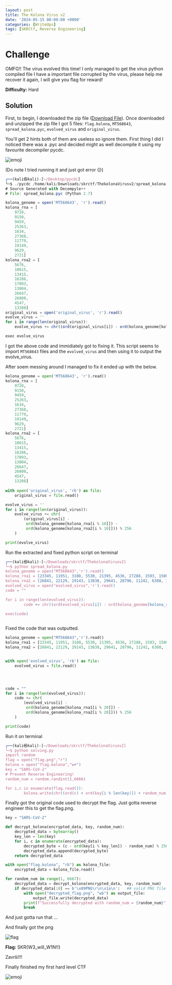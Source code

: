 ```yaml
---
layout: post
title: The Kolona Virus v2
date: '2024-05-15 00:00:00 +0000'
categories: [WriteUps]
tags: [SKRCtf, Reverse Engineering]  
---
```



# Challenge

OMFG!! The virus evolved this time! I only managed to get the virus python compiled file
I have a important file corrupted by the virus, please help me recover it again, I will give you flag for reward!

**Difficulty:** Hard

## Solution

First, to begin, I downloaded the zip file ([Download File](assets\img\TheKolonaVirusV2\The_Kolona_Virus_2.zip)). Once downloaded and unzipped the zip file I got 5 files: `flag.kolona`, `MT568643`, `spread_kolona.pyc`, `evolved_virus` and `original_virus`.

You'll get 2 hints both of them are useless so ignore them. First thing I did I noticed there was a .pyc and decided might as well decompile it using my favourite decompiler pycdc. 

![emoji](assets\img\TheKolonaVirusV2\image.png)

(Do note I tried running it and just got error 😔)

```js                                                                          
┌──(kali㉿kali)-[~/Desktop/pycdc]
└─$ ./pycdc /home/kali/Downloads/skrctf/ThekolonaVirusv2/spread_kolona.pyc
# Source Generated with Decompyle++
# File: spread_kolona.pyc (Python 2.7)

kolona_genome = open('MT568643', 'r').read()
kolona_rna = [
    9728,
    9150,
    9459,
    25263,
    1634,
    27368,
    11779,
    19149,
    9629,
    2721]
kolona_rna2 = [
    5676,
    10615,
    13415,
    16286,
    17093,
    13804,
    26647,
    26800,
    4547,
    13208]
original_virus = open('original_virus', 'r').read()
evolve_virus = ''
for i in range(len(original_virus)):
    evolve_virus += chr((ord(original_virus[i]) - ord(kolona_genome[kolona_rna[i % 10]]) - ord(kolona_genome[kolona_rna2[i % 10]])) % 256)

exec evolve_virus
```

I got the above code and immidiately got to fixing it. This script seems to import `MT568643` files and the `evolved_virus` and then using it to output the evolve_virus.

After soem messing around I managed to fix it ended up with the below.

```python
kolona_genome = open('MT568643', 'r').read()
kolona_rna = [
    9728,
    9150,
    9459,
    25263,
    1634,
    27368,
    11779,
    19149,
    9629,
    2721]
kolona_rna2 = [
    5676,
    10615,
    13415,
    16286,
    17093,
    13804,
    26647,
    26800,
    4547,
    13208]
    
with open('original_virus', 'rb') as file:
    original_virus = file.read()

evolve_virus = ''
for i in range(len(original_virus)):
    evolve_virus += chr(
        (original_virus[i] - 
         ord(kolona_genome[kolona_rna[i % 10]]) - 
         ord(kolona_genome[kolona_rna2[i % 10]])) % 256
    )

print(evolve_virus)
```

Run the extracted and fixed python script on terminal

```js
┌──(kali㉿kali)-[~/Downloads/skrctf/ThekolonaVirusv2]
└─$ python spread_kolona.py
kolona_genome = open("MT568643",'r').read()
kolona_rna1 = [23345, 11951, 3108, 5530, 21395, 4536, 27288, 1593, 15001, 3441, 21401, 16319, 3268, 24970, 25483, 26318, 3451, 19165, 23997, 9356]
kolona_rna2 = [26841, 22129, 29143, 13838, 29641, 28796, 11242, 6388, 11659, 19381, 11479, 15576, 25715, 13948, 8014, 6941, 23751, 11716, 22374, 21328]
evolved_virus = open("evolved_virus",'r').read()
code = ""

for i in range(len(evolved_virus)):
        code += chr((ord(evolved_virus[i]) - ord(kolona_genome[kolona_rna1[i % 20]]) - ord(kolona_genome[kolona_rna2[i % 20]])) % 256)

exec(code)
             
```

Fixed the code that was outputted.

```py
kolona_genome = open("MT568643",'r').read()
kolona_rna1 = [23345, 11951, 3108, 5530, 21395, 4536, 27288, 1593, 15001, 3441, 21401, 16319, 3268, 24970, 25483, 26318, 3451, 19165, 23997, 9356]
kolona_rna2 = [26841, 22129, 29143, 13838, 29641, 28796, 11242, 6388, 11659, 19381, 11479, 15576, 25715, 13948, 8014, 6941, 23751, 11716, 22374, 21328]


with open('evolved_virus', 'rb') as file:
    evolved_virus = file.read()




code = ""
for i in range(len(evolved_virus)):
    code += chr(
        (evolved_virus[i] - 
         ord(kolona_genome[kolona_rna1[i % 20]]) - 
         ord(kolona_genome[kolona_rna2[i % 20]])) % 256
    )

print(code)

```

Run it on terminal

```js
┌──(kali㉿kali)-[~/Downloads/skrctf/ThekolonaVirusv2]
└─$ python solving.py 
import random
flag = open("flag.png","r")
kolona = open("flag.kolona","w+")
key = "SARS-CoV-2"
# Prevent Reverse Engineering!
random_num = random.randint(1,6666)

for i,c in enumerate(flag.read()):
        kolona.write(chr((ord(c) + ord(key[i % len(key)]) + random_num) % 256))
```

Finally got the original code used to decrypt the flag. Just gotta reverse engineer this to get the flag.png.

```py
key = "SARS-CoV-2"

def decrypt_kolona(encrypted_data, key, random_num):
    decrypted_data = bytearray()
    key_len = len(key)
    for i, c in enumerate(encrypted_data):
        decrypted_byte = (c - ord(key[i % key_len]) - random_num) % 256
        decrypted_data.append(decrypted_byte)
    return decrypted_data

with open("flag.kolona", "rb") as kolona_file:
    encrypted_data = kolona_file.read()

for random_num in range(1, 6667):
    decrypted_data = decrypt_kolona(encrypted_data, key, random_num)
    if decrypted_data[:8] == b'\x89PNG\r\n\x1a\n':   ## valid PNG file signature (first 8 bytes in hex: 89 50 4E 47 0D 0A 1A 0A) ASCII representation
        with open("decrypted_flag.png", "wb") as output_file:
            output_file.write(decrypted_data)
        print(f"Successfully decrypted with random_num = {random_num}")
        break

```

And just gotta run that ...

And finally got the png

![flag](assets\img\TheKolonaVirusV2\decrypted_flag.png)




**Flag:** SKR{W3_will_W1N!!}

Završi!!!

Finally finished my first hard level CTF 

![emoji](assets\img\TheKolonaVirusV2\image-1.png)

